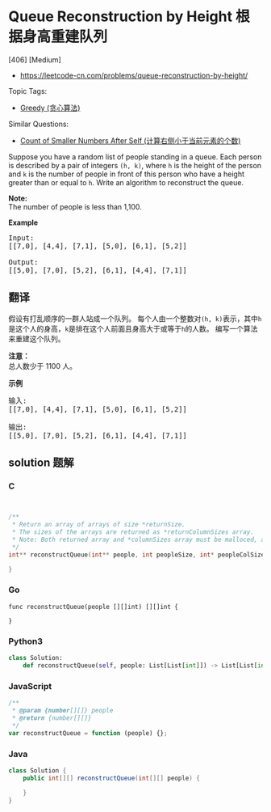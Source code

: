 # Queue Reconstruction by Height 根据身高重建队列

[406] [Medium]

- https://leetcode-cn.com/problems/queue-reconstruction-by-height/

Topic Tags:

- [Greedy (贪心算法)](https://leetcode-cn.com/tag/greedy/)

Similar Questions:

- [Count of Smaller Numbers After Self (计算右侧小于当前元素的个数)](https://leetcode-cn.com/problems/count-of-smaller-numbers-after-self/)

Suppose you have a random list of people standing in a queue. Each person is described by a pair of integers `(h, k)`, where `h` is the height of the person and `k` is the number of people in front of this person who have a height greater than or equal to `h`. Write an algorithm to reconstruct the queue.

**Note:**  
The number of people is less than 1,100.



**Example**

<pre>Input:
[[7,0], [4,4], [7,1], [5,0], [6,1], [5,2]]

Output:
[[5,0], [7,0], [5,2], [6,1], [4,4], [7,1]]
</pre>

## 翻译

假设有打乱顺序的一群人站成一个队列。 每个人由一个整数对`(h, k)`表示，其中`h`是这个人的身高，`k`是排在这个人前面且身高大于或等于`h`的人数。 编写一个算法来重建这个队列。

**注意：**  
总人数少于 1100 人。

**示例**

<pre>输入:
[[7,0], [4,4], [7,1], [5,0], [6,1], [5,2]]

输出:
[[5,0], [7,0], [5,2], [6,1], [4,4], [7,1]]
</pre>

## solution 题解

### C

```c


/**
 * Return an array of arrays of size *returnSize.
 * The sizes of the arrays are returned as *returnColumnSizes array.
 * Note: Both returned array and *columnSizes array must be malloced, assume caller calls free().
 */
int** reconstructQueue(int** people, int peopleSize, int* peopleColSize, int* returnSize, int** returnColumnSizes){

}


```

### Go

```golang
func reconstructQueue(people [][]int) [][]int {

}
```

### Python3

```python
class Solution:
    def reconstructQueue(self, people: List[List[int]]) -> List[List[int]]:

```

### JavaScript

```javascript
/**
 * @param {number[][]} people
 * @return {number[][]}
 */
var reconstructQueue = function (people) {};
```

### Java

```java
class Solution {
    public int[][] reconstructQueue(int[][] people) {

    }
}
```

